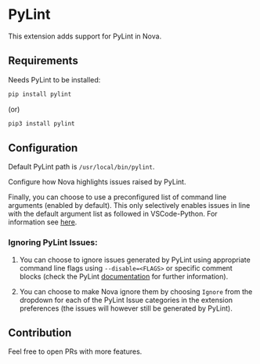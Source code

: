 # PyLint

This extension adds support for PyLint in Nova.

## Requirements

Needs PyLint to be installed:

```bash
pip install pylint
```

(or) 

```bash
pip3 install pylint
```

## Configuration

Default PyLint path is `/usr/local/bin/pylint`. 

Configure how Nova highlights issues raised by PyLint.

Finally,  you can choose to use a preconfigured list of command line arguments (enabled by default). This only selectively enables issues in line with the default argument list as followed in VSCode-Python. For information see [here](https://github.com/microsoft/vscode-python/blob/ed3f29f261100190f0dc1bea10ddf85f5b82e8d1/src/client/linters/pylint.ts).

### Ignoring PyLint Issues:

1. You can choose to ignore issues generated by PyLint using appropriate command line flags using `--disable=<FLAGS>` or specific comment blocks (check the PyLint [documentation](http://pylint.pycqa.org/en/latest/user_guide/message-control.html) for further information). 

2. You can choose to make Nova ignore them by choosing `Ignore` from the dropdown for each of the PyLint Issue categories in the extension preferences (the issues will however still be generated by PyLint).

## Contribution

Feel free to open PRs with more features.